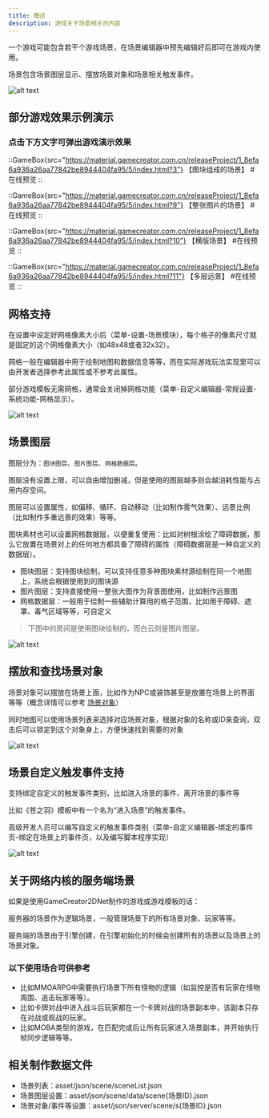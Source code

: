 ```yaml
---
title: 概述
description: 游戏关于场景相关的内容
---
```


一个游戏可能包含若干个游戏场景，在场景编辑器中预先编辑好后即可在游戏内使用。

场景包含场景图层显示、摆放场景对象和场景相关触发事件。

![alt text](https://cdn.gcw.wiki/gcw/image/zh_hans/getting-started/7.scene/1.index/image.png)

## 部分游戏效果示例演示

### 点击下方文字可弹出游戏演示效果

::GameBox{src="https://material.gamecreator.com.cn/releaseProject/1_8efa6a936a26aa77842be8944404fa95/5/index.html?3"}
【图块组成的场景】 #在线预览
::

::GameBox{src="https://material.gamecreator.com.cn/releaseProject/1_8efa6a936a26aa77842be8944404fa95/5/index.html?9"}
【整张图片的场景】 #在线预览
::

::GameBox{src="https://material.gamecreator.com.cn/releaseProject/1_8efa6a936a26aa77842be8944404fa95/5/index.html?10"}
【横版场景】 #在线预览
::

::GameBox{src="https://material.gamecreator.com.cn/releaseProject/1_8efa6a936a26aa77842be8944404fa95/5/index.html?11"}
【多层远景】 #在线预览
::

## 网格支持

在设置中设定好网格像素大小后（菜单-设置-场景模块），每个格子的像素尺寸就是固定的这个网格像素大小（如48x48或者32x32）。

网格一般在编辑器中用于绘制地图和数据信息等等，而在实际游戏玩法实现里可以由开发者选择参考此属性或不参考此属性。

部分游戏模板无需网格，通常会关闭掉网格功能（菜单-自定义编辑器-常规设置-系统功能-网格显示）。

![alt text](https://cdn.gcw.wiki/gcw/image/zh_hans/getting-started/7.scene/1.index/image-1.png)

## 场景图层

图层分为：`图块图层`、`图片图层`、`网格数据层`。

图层没有设置上限，可以自由增加删减，但是使用的图层越多则会越消耗性能与占用内存空间。

图层可以设置属性，如偏移、循环、自动移动（比如制作雾气效果）、远景比例（比如制作多重远景的效果）等等。

图块素材也可以设置网格数据层，以便重复使用：比如对树根涂绘了障碍数据，那么它放置在场景对上的任何地方都具备了障碍的属性（障碍数据层是一种自定义的数据层）。

- 图块图层：支持图块绘制，可以支持任意多种图块素材源绘制在同一个地图上，系统会根据使用到的图块源
- 图片图层：支持直接使用一整张大图作为背景图使用，比如制作远景图
- 网格数据层：一般用于绘制一些辅助计算用的格子范围，比如用于障碍、遮罩、毒气区域等等，可自定义

> 下图中的房间是使用图块绘制的，而白云则是图片图层。

![alt text](https://cdn.gcw.wiki/gcw/image/zh_hans/getting-started/7.scene/1.index/image-2.png)

## 摆放和查找场景对象

场景对象可以摆放在场景上面，比如作为NPC或装饰甚至是放置在场景上的界面等等（概念详情可以参考 [场景对象](/zh_hans/getting-started/sceneobject)）

同时地图可以使用场景列表来选择对应场景对象，根据对象的名称或ID来查询，双击后可以锁定到这个对象身上，方便快速找到需要的对象

![alt text](https://cdn.gcw.wiki/gcw/image/zh_hans/getting-started/7.scene/1.index/image-3.png)

## 场景自定义触发事件支持

支持绑定自定义的触发事件类别，比如进入场景的事件、离开场景的事件等

比如《苍之羽》模板中有一个名为“进入场景”的触发事件。

高级开发人员可以编写自定义的触发事件类别（菜单-自定义编辑器-绑定的事件页-绑定在场景上的事件页，以及编写脚本程序实现）

![alt text](https://cdn.gcw.wiki/gcw/image/zh_hans/getting-started/7.scene/1.index/image-4.png)

## 关于网络内核的服务端场景

如果是使用GameCreator2DNet制作的游戏或游戏模板的话：

服务器的场景作为逻辑场景，一般管理场景下的所有场景对象、玩家等等。

服务端的场景由于引擎创建，在引擎初始化的时候会创建所有的场景以及场景上的场景对象。

### 以下使用场合可供参考

- 比如MMOARPG中需要执行场景下所有怪物的逻辑（如监控是否有玩家在怪物周围、追击玩家等等）。
- 比如卡牌对战中进入战斗后玩家都在一个卡牌对战的场景副本中，该副本只存在对战或观战的玩家。
- 比如MOBA类型的游戏，在匹配完成后让所有玩家进入场景副本，并开始执行帧同步逻辑等等。

## 相关制作数据文件

- 场景列表：asset/json/scene/sceneList.json
- 场景图层设置：asset/json/scene/data/scene{场景ID}.json
- 场景对象/事件等设置：asset/json/server/scene/s{场景ID}.json

<!-- ## 脚本参考资料

- [API-单机版-场景基类: Scene](/zh_hans/library/2d/generic/scene)
- [API-单机版-客户端场景类: ClientScene](/zh_hans/library/2d/client/clientscene)
- [API-单机版-客户端场景图层类: ClientSceneLayer](/zh_hans/library/2d/client/clientscenelayer)
- [API-单机版-客户端镜头类: Camera](/zh_hans/library/2d/client/camera)
- [API-网络版-场景基类: Scene](/zh_hans/library/2dnetwork/generic/scene)
- [API-网络版-客户端场景类: ClientScene](/zh_hans/library/2dnetwork/client/clientscene)
- [API-网络版-服务端场景类: ServerScene](/zh_hans/library/2dnetwork/server/serverscene)
- [API-网络版-客户端场景图层类: ClientSceneLayer](/zh_hans/library/2dnetwork/client/clientscenelayer)
- [API-网络版-客户端镜头类: Camera](/zh_hans/library/2dnetwork/client/camera) -->
